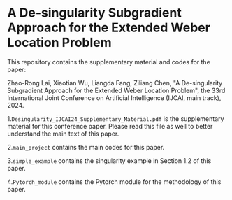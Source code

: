 #  A De-singularity Subgradient Approach for the Extended Weber Location Problem
This repository contains the supplementary material and codes for the paper: 

Zhao-Rong Lai, Xiaotian Wu, Liangda Fang, Ziliang Chen, "A De-singularity Subgradient Approach for the Extended Weber Location Problem", the 33rd International Joint Conference on Artificial Intelligence (IJCAI, main track), 2024.

1.`Desingularity_IJCAI24_Supplementary_Material.pdf` is the supplementary material for this conference paper. Please read this file as well to better understand the main text of this paper.

2.`main_project` contains the main codes for this paper.

3.`simple_example` contains the singularity example in Section 1.2 of this paper.

4.`Pytorch_module` contains the Pytorch module for the methodology of this paper.
